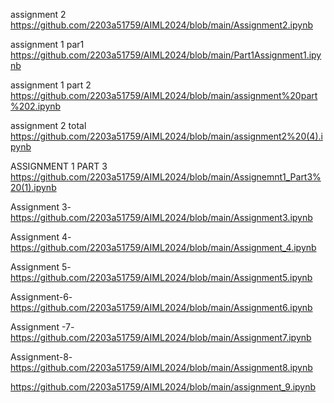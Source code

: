 
assignment 2 https://github.com/2203a51759/AIML2024/blob/main/Assignment2.ipynb


assignment 1 par1 https://github.com/2203a51759/AIML2024/blob/main/Part1Assignment1.ipynb


assignment 1 part 2 https://github.com/2203a51759/AIML2024/blob/main/assignment%20part%202.ipynb

assignment 2 total https://github.com/2203a51759/AIML2024/blob/main/assignment2%20(4).ipynb

 ASSIGNMENT 1 PART 3 https://github.com/2203a51759/AIML2024/blob/main/Assignemnt1_Part3%20(1).ipynb

 
Assignment 3-https://github.com/2203a51759/AIML2024/blob/main/Assignment3.ipynb

Assignment 4-https://github.com/2203a51759/AIML2024/blob/main/Assignment_4.ipynb

Assignment 5-https://github.com/2203a51759/AIML2024/blob/main/Assignment5.ipynb

Assignment-6-https://github.com/2203a51759/AIML2024/blob/main/Assignment6.ipynb

Assignment -7- https://github.com/2203a51759/AIML2024/blob/main/Assignment7.ipynb

Assignment-8- https://github.com/2203a51759/AIML2024/blob/main/Assignment8.ipynb

https://github.com/2203a51759/AIML2024/blob/main/assignment_9.ipynb


